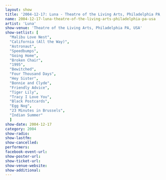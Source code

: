 ```yaml
---
layout: show
title: '2004-12-17: Luna - Theatre of the Living Arts, Philadelphia PA, USA'
name: 2004-12-17-luna-theatre-of-the-living-arts-philadelphia-pa-usa
artist: 'Luna'
show-venue: 'Theatre of the Living Arts, Philadelphia PA, USA'
show-setlist: [
  "Malibu Love Nest",
  "California (All the Way)",
  "Astronaut",
  "Speedbumps",
  "Going Home",
  "Broken Chair",
  "1995",
  "Bewitched",
  "Four Thousand Days",
  "Hey Sister",
  "Bonnie and Clyde",
  "Friendly Advice",
  "Tiger Lily",
  "Tracy I Love You",
  "Black Postcards",
  "Egg Nog",
  "23 Minutes in Brussels",
  "Indian Summer"
  ]
show-date: 2004-12-17
category: 2004
show-radio: 
show-lastfm: 
show-cancelled: 
performers: 
facebook-event-url: 
show-poster-url: 
show-ticket-url: 
show-venue-website: 
show-additional: 
---
```


